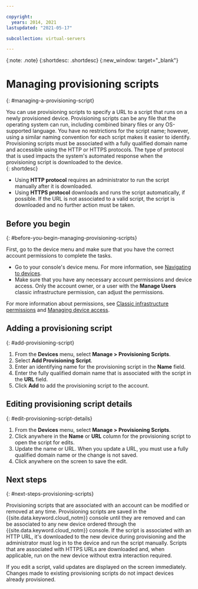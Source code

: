 ```yaml
---

copyright:
  years: 2014, 2021
lastupdated: "2021-05-17"

subcollection: virtual-servers

---
```


{:note: .note}
{:shortdesc: .shortdesc}
{:new_window: target="_blank"}

# Managing provisioning scripts
{: #managing-a-provisioning-script}

You can use provisioning scripts to specify a URL to a script that runs on a newly provisioned device. Provisioning scripts can be any file that the operating system can run, including combined binary files or any OS-supported language. You have no restrictions for the script name; however, using a similar naming convention for each script makes it easier to identify. Provisioning scripts must be associated with a fully qualified domain name and accessible using the HTTP or HTTPS protocols. The type of protocol that is used impacts the system's automated response when the provisioning script is downloaded to the device.  
{: shortdesc}

* Using **HTTP protocol** requires an administrator to run the script manually after it is downloaded.
* Using **HTTPS protocol** downloads and runs the script automatically, if possible. If the URL is not associated to a valid script, the script is downloaded and no further action must be taken.

## Before you begin
{: #before-you-begin-managing-provisioning-scripts}

First, go to the device menu and make sure that you have the correct account permissions to complete the tasks.

* Go to your console's device menu. For more information, see [Navigating to devices](/docs/virtual-servers?topic=virtual-servers-navigating-devices).
* Make sure that you have any necessary account permissions and device access. Only the account owner, or a user with the **Manage Users** classic infrastructure permission, can adjust the permissions.

For more information about permissions, see [Classic infrastructure permissions](/docs/account?topic=account-infrapermission) and [Managing device access](/docs/virtual-servers?topic=virtual-servers-managing-device-access).

## Adding a provisioning script
{: #add-provisioning-script}

1. From the **Devices** menu, select **Manage > Provisioning Scripts**.
2. Select **Add Provisioning Script**.
3. Enter an identifying name for the provisioning script in the **Name** field.
4. Enter the fully qualified domain name that is associated with the script in the **URL** field.
5. Click **Add** to add the provisioning script to the account.

## Editing provisioning script details
{: #edit-provisioning-script-details}

1. From the **Devices** menu, select **Manage > Provisioning Scripts**.
2. Click anywhere in the **Name** or **URL** column for the provisioning script to open the script for edits.
3. Update the name or URL. When you update a URL, you must use a fully qualified domain name or the change is not saved.
4. Click anywhere on the screen to save the edit.

## Next steps
{: #next-steps-provisioning-scripts}

Provisioning scripts that are associated with an account can be modified or removed at any time. Provisioning scripts are saved in the {{site.data.keyword.cloud_notm}} console until they are removed and can be associated to any new device ordered through the {{site.data.keyword.cloud_notm}} console. If the script is associated with an HTTP URL, it's downloaded to the new device during provisioning and the administrator must log in to the device and run the script manually. Scripts that are associated with HTTPS URLs are downloaded and, when applicable, run on the new device without extra interaction required.

If you edit a script, valid updates are displayed on the screen immediately. Changes made to existing provisioning scripts do not impact devices already provisioned.

